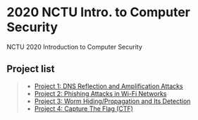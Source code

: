 # 2020 NCTU Intro. to Computer Security
NCTU 2020 Introduction to Computer Security

## Project list
>* [Project 1: DNS Reflection and Amplification Attacks](ics-project/Project1)
>* [Project 2: Phishing Attacks in Wi-Fi Networks](ics-project/Project%202)
>* [Project 3: Worm Hiding/Propagation and Its Detection](ics-project/Project3)
>* [Project 4: Capture The Flag (CTF)](ics-project/Project4)
